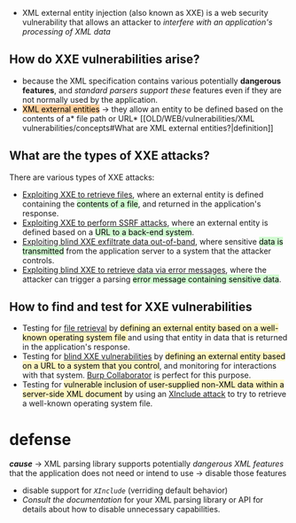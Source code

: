 -  XML external entity injection (also known as XXE) is a web security vulnerability that allows an attacker to *interfere with an application's processing of XML data*
## How do XXE vulnerabilities arise?

-  because the XML specification contains various potentially **dangerous features**, and *standard parsers support these* features even if they are not normally used by the application.
- <mark style="background: #FFB86CA6;">XML external entities</mark> -> they allow an entity to be defined based on the contents of a* file path or URL* [[OLD/WEB/vulnerabilities/XML vulnerabilities/concepts#What are XML external entities?|definition]]
## What are the types of XXE attacks?

There are various types of XXE attacks:

- [Exploiting XXE to retrieve files](https://portswigger.net/web-security/xxe#exploiting-xxe-to-retrieve-files), where an external entity is defined containing the <mark style="background: #BBFABBA6;">contents of a file</mark>, and returned in the application's response.
- [Exploiting XXE to perform SSRF attacks](https://portswigger.net/web-security/xxe#exploiting-xxe-to-perform-ssrf-attacks), where an external entity is defined based on a <mark style="background: #BBFABBA6;">URL to a back-end system</mark>.
- [Exploiting blind XXE exfiltrate data out-of-band](https://portswigger.net/web-security/xxe/blind#exploiting-blind-xxe-to-exfiltrate-data-out-of-band), where sensitive <mark style="background: #BBFABBA6;">data is transmitted</mark> from the application server to a system that the attacker controls.
- [Exploiting blind XXE to retrieve data via error messages](https://portswigger.net/web-security/xxe/blind#exploiting-blind-xxe-to-retrieve-data-via-error-messages), where the attacker can trigger a parsing <mark style="background: #BBFABBA6;">error message containing sensitive data</mark>.
## How to find and test for XXE vulnerabilities

- Testing for [file retrieval](https://portswigger.net/web-security/xxe#exploiting-xxe-to-retrieve-files) by <mark style="background: #FFF3A3A6;">defining an external entity based on a well-known operating system file </mark>and using that entity in data that is returned in the application's response.
- Testing for [blind XXE vulnerabilities](https://portswigger.net/web-security/xxe/blind) by <mark style="background: #FFF3A3A6;">defining an external entity based on a URL to a system that you control</mark>, and monitoring for interactions with that system. [Burp Collaborator](https://portswigger.net/burp/documentation/desktop/tools/collaborator) is perfect for this purpose.
- Testing for <mark style="background: #FFF3A3A6;">vulnerable inclusion of user-supplied non-XML data within a server-side XML document</mark> by using an [XInclude attack](https://portswigger.net/web-security/xxe#xinclude-attacks) to try to retrieve a well-known operating system file.
# defense 

***cause*** -> XML parsing library supports potentially *dangerous XML features* that the application does not need or intend to use -> disable those features
- disable support for *`XInclude`* (verriding default behavior)
- *Consult the documentation* for your XML parsing library or API for details about how to disable unnecessary capabilities.

